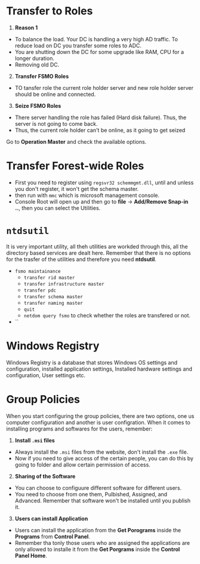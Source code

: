 # Transfer to Roles

1. **Reason 1** 
  - To balance the load. Your  DC is handling a very high AD traffic. To reduce load on DC you transfer some roles to ADC.
  - You are shutting down the DC for some upgrade like RAM, CPU for a longer duration.
  - Removing old DC.

2. **Transfer FSMO Roles**
  - TO tansfer role the current role holder server and new role holder server should be online and connected. 

3. **Seize FSMO Roles**
  - There server handling the role has failed (Hard disk failure). Thus, the server is not going to come back. 
  - Thus, the current role holder can't be online, as it going to get seized

Go to **Operation Master** and check the available options.

# Transfer Forest-wide Roles

- First you need to register using `regsvr32 schemmgmt.dll`, until and unless you don't register, it won't get the schema master.
- then run with `mmc` which is microsoft management console.
- Console Root will open up and then go to **file** -> **Add/Remove Snap-in ..**, then you can select the Utilities.

# `ntdsutil` 

It is very important utility, all theh utilities are workded through this, all the directory based services are dealt here. Remember that there is no options for the trasfer of the utilities and therefore you need **ntdsutil**.

- `fsmo maintainance`
  - `transfer rid master`
  - `transfer infrastructure master`
  - `transfer pdc `
  - `transfer schema master`
  - `transfer naming master`
  - `quit`
  - `netdom query fsmo` to check whether the roles are transfered or not.
- ``

# Windows Registry

Windows Registry is a database that stores Windows OS settings and configuration, installed application settings, Installed hardware settings and configuration, User settings etc. 

# Group Policies

When you start configuring the group policies, there are two options, one us computer configuration and another is user configration. When it comes to installing programs and softwares for the users, remember:

1. **Install `.msi` files**
  - Always install the `.msi` files from the website, don't install the `.exe` file.
  - Now if you need to give access of the certain people, you can do this by going to folder and allow certain permission of access.

2. **Sharing of the Software**
  - You can choose to configuure different software for different users.
  - You need to choose from one them, Pulbished, Assigned, and Advanced. Remember that software won't be installed until you publish it. 

3. **Users can install Application**
  - Users can install the application from the **Get Porograms** inside the **Programs** from **Control Panel**.
  - Remember tha tonly those users who are assigned the applications are only allowed to installe it from the **Get Porgrams** inside the **Control Panel Home**.

